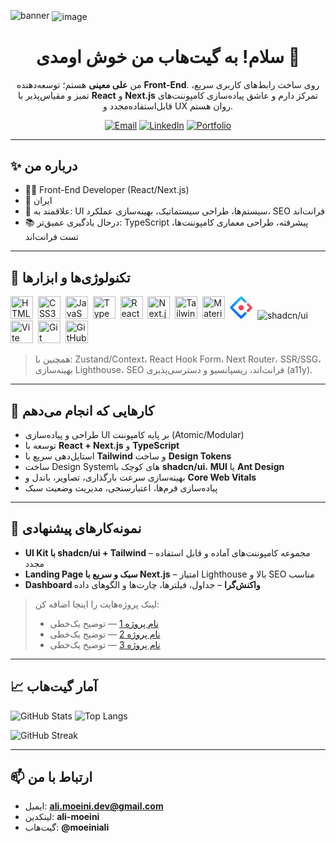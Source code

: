 <!-- Profile README - Updated -->

![banner](https://github.com/moeiniali/moeiniali/assets/68547702/266292f9-782a-47e3-9a71-c9fdcbcf349d)
<img align="center" src="https://github.com/moeiniali/moeiniali/assets/68547702/266292f9-782a-47e3-9a71-c9fdcbcf349d" alt="image"/>
<h1 align="center">سلام! به گیت‌هاب من خوش اومدی 👋</h1>

<p align="center">
من <b>علی معینی</b> هستم؛ توسعه‌دهنده <b>Front-End</b>. روی ساخت رابط‌های کاربری سریع، تمیز و مقیاس‌پذیر با
<b>React</b> و <b>Next.js</b> تمرکز دارم و عاشق پیاده‌سازی کامپوننت‌های قابل‌استفاده‌مجدد و UX روان هستم.
</p>

<p align="center" display="flex" gap="16px">
  <a href="mailto:a.moeini101@gmail.com"><img alt="Email" src="https://img.shields.io/badge/Email-ali.moeini.dev%40gmail.com-informational?style=flat&logo=gmail"></a>
  <a href="www.linkedin.com/in/ali-moeini75" target="_blank"><img alt="LinkedIn" src="https://img.shields.io/badge/LinkedIn-ali--moeini-blue?style=flat&logo=linkedin"></a>
  <a href="https://alimoeini.liara.run" target="_blank"><img alt="Portfolio" src="https://img.shields.io/badge/Portfolio-Visit-0e7490?style=flat&logo=vercel"></a>
</p>

---

## ✨ درباره من
- 👨‍💻 Front-End Developer (React/Next.js)
- 📍 ایران
- 🔎 علاقمند به: UI سیستم‌ها، طراحی سیستماتیک، بهینه‌سازی عملکرد، SEO فرانت‌اند
- 📚 درحال یادگیری عمیق‌تر: TypeScript پیشرفته، طراحی معماری کامپوننت‌ها، تست فرانت‌اند

---

## 🧰 تکنولوژی‌ها و ابزارها

<p align="left">
  <!-- Core -->
  <img title="HTML5" src="https://cdn.jsdelivr.net/gh/devicons/devicon/icons/html5/html5-original.svg" width="36" height="36"/>&nbsp;
  <img title="CSS3" src="https://cdn.jsdelivr.net/gh/devicons/devicon/icons/css3/css3-original.svg" width="36" height="36"/>&nbsp;
  <img title="JavaScript" src="https://cdn.jsdelivr.net/gh/devicons/devicon/icons/javascript/javascript-original.svg" width="36" height="36"/>&nbsp;
  <img title="TypeScript" src="https://cdn.jsdelivr.net/gh/devicons/devicon/icons/typescript/typescript-original.svg" width="36" height="36"/>&nbsp;
  <img title="React" src="https://cdn.jsdelivr.net/gh/devicons/devicon/icons/react/react-original.svg" width="36" height="36"/>&nbsp;
  <img title="Next.js" src="https://cdn.jsdelivr.net/gh/devicons/devicon/icons/nextjs/nextjs-original.svg" width="36" height="36"/>&nbsp;
  <!-- UI Kits -->
  <img title="Tailwind CSS" src="https://cdn.jsdelivr.net/gh/devicons/devicon/icons/tailwindcss/tailwindcss-plain.svg" width="36" height="36"/>&nbsp;
  <img title="Material UI (MUI)" src="https://cdn.jsdelivr.net/gh/devicons/devicon/icons/materialui/materialui-original.svg" width="36" height="36"/>&nbsp;
  <img title="Ant Design" src="https://raw.githubusercontent.com/devicons/devicon/master/icons/antdesign/antdesign-original.svg" width="36" height="36"/>&nbsp;
  <img title="shadcn/ui" src="https://img.shields.io/badge/shadcn/ui-000000?style=for-the-badge&logo=shadcnui&logoColor=white" height="24"/>&nbsp;
  <!-- Tooling -->
  <img title="Vite" src="https://cdn.jsdelivr.net/gh/devicons/devicon/icons/vite/vite-original.svg" width="36" height="36"/>&nbsp;
  <img title="Git" src="https://cdn.jsdelivr.net/gh/devicons/devicon/icons/git/git-original.svg" width="36" height="36"/>&nbsp;
  <img title="GitHub" src="https://cdn.jsdelivr.net/gh/devicons/devicon/icons/github/github-original.svg" width="36" height="36"/>&nbsp;
</p>

> همچنین با: Zustand/Context، React Hook Form، Next Router، SSR/SSG، بهینه‌سازی Lighthouse، SEO فرانت‌اند، ریسپانسیو و دسترسی‌پذیری (a11y).

---

## 🔨 کارهایی که انجام می‌دهم
- طراحی و پیاده‌سازی UI بر پایه کامپوننت (Atomic/Modular)
- توسعه با **React + Next.js** و **TypeScript**
- استایل‌دهی سریع با **Tailwind** و ساخت **Design Tokens**
- ساخت Design Systemهای کوچک با **shadcn/ui**، **MUI** یا **Ant Design**
- بهینه‌سازی سرعت بارگذاری، تصاویر، باندل و **Core Web Vitals**
- پیاده‌سازی فرم‌ها، اعتبارسنجی، مدیریت وضعیت سبک

---

## 🚀 نمونه‌کارهای پیشنهادی
- **UI Kit با shadcn/ui + Tailwind** – مجموعه کامپوننت‌های آماده و قابل استفاده مجدد  
- **Landing Page سبک و سریع با Next.js** – امتیاز Lighthouse بالا و SEO مناسب  
- **Dashboard واکنش‌گرا** – جداول، فیلترها، چارت‌ها و الگوهای داده

> لینک پروژه‌هایت را اینجا اضافه کن:
>
> - [نام پروژه 1](#) — توضیح یک‌خطی  
> - [نام پروژه 2](#) — توضیح یک‌خطی  
> - [نام پروژه 3](#) — توضیح یک‌خطی  

---

## 📈 آمار گیت‌هاب

<p align="left">
  <img alt="GitHub Stats" height="160" src="https://github-readme-stats.vercel.app/api?username=moeiniali&show_icons=true&hide_title=true&count_private=true&include_all_commits=true" />
  <img alt="Top Langs" height="160" src="https://github-readme-stats.vercel.app/api/top-langs/?username=moeiniali&layout=compact&langs_count=8" />
</p>

<!-- streak (optional) -->
<p align="left">
  <img alt="GitHub Streak" src="https://streak-stats.demolab.com?user=moeiniali" />
</p>

---

## 📫 ارتباط با من
- ایمیل: **ali.moeini.dev@gmail.com**
- لینکدین: **ali-moeini**
- گیت‌هاب: **@moeiniali**

<!--
نکات نگهداری:
- لینک‌ها را با آدرس‌های واقعی خودت جایگزین کن.
- بخش نمونه‌کارها را با پروژه‌های واقعی پر کن.
- اگر ترجیح می‌دهی به انگلیسی باشد، همین ساختار را ترجمه کن.
-->
